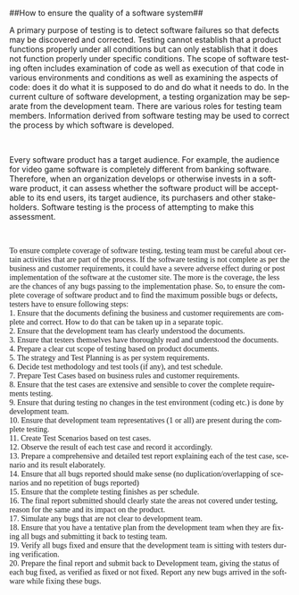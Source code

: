 ##How to ensure the quality of a software system##

<p><span lang="EN-US">A primary purpose of testing is to detect
software failures so that defects may be discovered and corrected. Testing
cannot establish that a product functions properly under all conditions but can
only establish that it does not function properly under specific conditions.
The scope of software testing often includes examination of code as well as
execution of that code in various environments and conditions as well as
examining the aspects of code: does it do what it is supposed to do and do what
it needs to do. In the current culture of software development, a testing
organization may be separate from the development team. There are various roles
for testing team members. Information derived from software testing may be used
to correct the process by which software is developed.</span></p>

<p><span lang="EN-US">&nbsp;</span></p>
<p><span lang="EN-US">Every software product has a target
audience. For example, the audience for video game software is completely
different from banking software. Therefore, when an organization develops or
otherwise invests in a software product, it can assess whether the software
product will be acceptable to its end users, its target audience, its
purchasers and other stakeholders. Software testing is the process of
attempting to make this assessment.</span></p>

<p><span lang="EN-US">&nbsp;</span></p>
<span style="font-size:10.5pt;mso-bidi-font-size:11.0pt;font-family:
&quot;Calibri&quot;,&quot;sans-serif&quot;;mso-ascii-theme-font:minor-latin;mso-fareast-font-family:
宋体;mso-fareast-theme-font:minor-fareast;mso-hansi-theme-font:minor-latin;
mso-bidi-font-family:&quot;Times New Roman&quot;;mso-bidi-theme-font:minor-bidi;
mso-ansi-language:EN-US;mso-fareast-language:ZH-CN;mso-bidi-language:AR-SA" lang="EN-US">To
ensure complete coverage of software testing, testing team must be careful
about certain activities that are part of the process. If the software testing
is not complete as per the business and customer requirements, it could have a
severe adverse effect during or post implementation of the software at the
customer site. The more is the coverage, the less are the chances of any bugs
passing to the implementation phase. So, to ensure the complete coverage of
software product and to find the maximum possible bugs or defects, testers have
to ensure following steps:<br>
1. Ensure that the documents defining the business and customer requirements
are complete and correct. How to do that can be taken up in a separate topic.<br>
2. Ensure that the development team has clearly understood the documents.<br>
3. Ensure that testers themselves have thoroughly read and understood the
documents.<br>
4. Prepare a clear cut scope of testing based on product documents.<br>
5. The strategy and Test Planning is as per system requirements.<br>
6. Decide test methodology and test tools (if any), and test schedule.<br>
7. Prepare Test Cases based on business rules and customer requirements.<br>
8. Ensure that the test cases are extensive and sensible to cover the complete
requirements testing.<br>
9. Ensure that during testing no changes in the test environment (coding etc.)
is done by development team.<br>
10. Ensure that development team representatives (1 or all) are present during
the complete testing.<br>
11. Create Test Scenarios based on test cases.<br>
12. Observe the result of each test case and record it accordingly.<br>
13. Prepare a comprehensive and detailed test report explaining each of the
test case, scenario and its result elaborately.<br>
14. Ensure that all bugs reported should make sense (no duplication/overlapping
of scenarios and no repetition of bugs reported)<br>
15. Ensure that the complete testing finishes as per schedule.<br>
16. The final report submitted should clearly state the areas not covered under
testing, reason for the same and its impact on the product.<br>
17. Simulate any bugs that are not clear to development team.<br>
18. Ensure that you have a tentative plan from the development team when they
are fixing all bugs and submitting it back to testing team.<br>
19. Verify all bugs fixed and ensure that the development team is sitting with
testers during verification.<br>
20. Prepare the final report and submit back to Development team, giving the
status of each bug fixed, as verified as fixed or not fixed. Report any new
bugs arrived in the software while fixing these bugs.</span>
